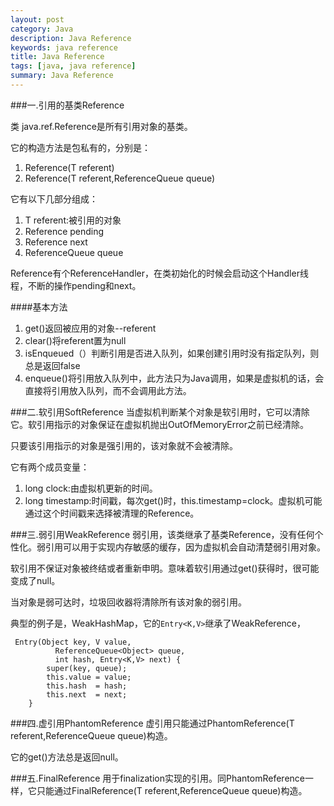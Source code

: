 ```yaml
---
layout: post
category: Java
description: Java Reference
keywords: java reference
title: Java Reference
tags: [java, java reference]
summary: Java Reference
---
```

###一.引用的基类Reference

类 java.ref.Reference是所有引用对象的基类。

它的构造方法是包私有的，分别是：

1.	Reference(T referent)
2.	Reference(T referent,ReferenceQueue queue)

它有以下几部分组成：

1.	T referent:被引用的对象
2.	Reference pending
3.	Reference next
4.	ReferenceQueue queue

Reference有个ReferenceHandler，在类初始化的时候会启动这个Handler线程，不断的操作pending和next。

####基本方法

1.	get()返回被应用的对象--referent
2.	clear()将referent置为null
3.	isEnqueued（）判断引用是否进入队列，如果创建引用时没有指定队列，则总是返回false
4.	enqueue()将引用放入队列中，此方法只为Java调用，如果是虚拟机的话，会直接将引用放入队列，而不会调用此方法。



###二.软引用SoftReference
当虚拟机判断某个对象是软引用时，它可以清除它。软引用指示的对象保证在虚拟机抛出OutOfMemoryError之前已经清除。

只要该引用指示的对象是强引用的，该对象就不会被清除。

它有两个成员变量：

1.	long clock:由虚拟机更新的时间。
2.	long timestamp:时间戳，每次get()时，this.timestamp=clock。虚拟机可能通过这个时间戳来选择被清理的Reference。


###三.弱引用WeakReference
弱引用，该类继承了基类Reference，没有任何个性化。弱引用可以用于实现内存敏感的缓存，因为虚拟机会自动清楚弱引用对象。

软引用不保证对象被终结或者重新申明。意味着软引用通过get()获得时，很可能变成了null。

当对象是弱可达时，垃圾回收器将清除所有该对象的弱引用。

典型的例子是，WeakHashMap，它的`Entry<K,V>`继承了WeakReference，

	 Entry(Object key, V value,
              ReferenceQueue<Object> queue,
              int hash, Entry<K,V> next) {
            super(key, queue);
            this.value = value;
            this.hash  = hash;
            this.next  = next;
        }


###四.虚引用PhantomReference
虚引用只能通过PhantomReference(T referent,ReferenceQueue queue)构造。

它的get()方法总是返回null。

###五.FinalReference
用于finalization实现的引用。同PhantomReference一样，它只能通过FinalReference(T referent,ReferenceQueue queue)构造。